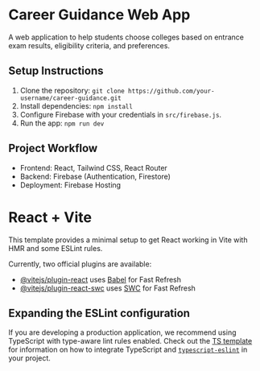 # Career Guidance Web App

A web application to help students choose colleges based on entrance exam results, eligibility criteria, and preferences.

## Setup Instructions
1. Clone the repository: `git clone https://github.com/your-username/career-guidance.git`
2. Install dependencies: `npm install`
3. Configure Firebase with your credentials in `src/firebase.js`.
4. Run the app: `npm run dev`

## Project Workflow
- Frontend: React, Tailwind CSS, React Router
- Backend: Firebase (Authentication, Firestore)
- Deployment: Firebase Hosting


# React + Vite

This template provides a minimal setup to get React working in Vite with HMR and some ESLint rules.

Currently, two official plugins are available:

- [@vitejs/plugin-react](https://github.com/vitejs/vite-plugin-react/blob/main/packages/plugin-react) uses [Babel](https://babeljs.io/) for Fast Refresh
- [@vitejs/plugin-react-swc](https://github.com/vitejs/vite-plugin-react/blob/main/packages/plugin-react-swc) uses [SWC](https://swc.rs/) for Fast Refresh

## Expanding the ESLint configuration

If you are developing a production application, we recommend using TypeScript with type-aware lint rules enabled. Check out the [TS template](https://github.com/vitejs/vite/tree/main/packages/create-vite/template-react-ts) for information on how to integrate TypeScript and [`typescript-eslint`](https://typescript-eslint.io) in your project.
